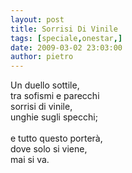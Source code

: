 ```yaml
---
layout: post
title: Sorrisi Di Vinile
tags: [speciale,onestar,]
date: 2009-03-02 23:03:00
author: pietro
---
```

Un duello sottile,<br/>tra sofismi e parecchi<br/>sorrisi di vinile,<br/>unghie sugli specchi;<br/><br/>e tutto questo porterà,<br/>dove solo si viene,<br/>mai si va.
